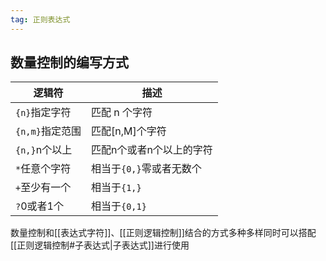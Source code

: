 ```yaml
---
tag: 正则表达式
---
```

数量控制的编写方式
---
| 逻辑符          | 描述                     |
| --------------- | ------------------------ |
| `{n}`指定字符   | 匹配 n 个字符            |
| `{n,m}`指定范围 | 匹配[n,M]个字符          |
| `{n,}`n个以上   | 匹配n个或者n个以上的字符 |
| `*`任意个字符   | 相当于`{0,}`零或者无数个 |
| `+`至少有一个   | 相当于`{1,}`             |
| `?`0或者1个     | 相当于`{0,1}`            |

数量控制和[[表达式字符]]、[[正则逻辑控制]]结合的方式多种多样同时可以搭配[[正则逻辑控制#子表达式|子表达式]]进行使用